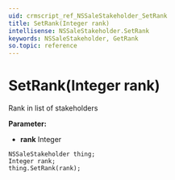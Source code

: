 ```yaml
---
uid: crmscript_ref_NSSaleStakeholder_SetRank
title: SetRank(Integer rank)
intellisense: NSSaleStakeholder.SetRank
keywords: NSSaleStakeholder, GetRank
so.topic: reference
---
```


# SetRank(Integer rank)

Rank in list of stakeholders

**Parameter:** 
 - **rank** Integer

```crmscript
NSSaleStakeholder thing;
Integer rank;
thing.SetRank(rank);
```


